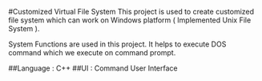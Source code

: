 #Customized Virtual File System 
This project is used to create customized file system which can work on Windows platform ( Implemented Unix File System ).


System Functions are used in this project.
It helps to execute DOS command which we execute on command prompt.

##Language : C++
##UI : Command User Interface


